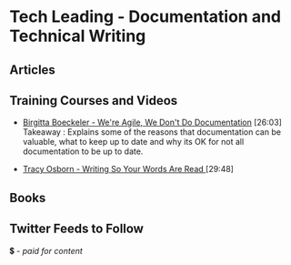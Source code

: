 # Tech Leading - Documentation and Technical Writing

## Articles


## Training Courses and Videos

- [Birgitta Boeckeler - We're Agile, We Don't Do Documentation](https://www.youtube.com/watch?v=UvI3zlv5oUA) [26:03]
Takeaway : Explains some of the reasons that documentation can be valuable, what to keep up to date and why its OK for not all documentation to be up to date. 

- [Tracy Osborn - Writing So Your Words Are Read ](https://www.youtube.com/watch?v=8LiV759Bje0) [29:48]

## Books


## Twitter Feeds to Follow


💲 - *paid for content*